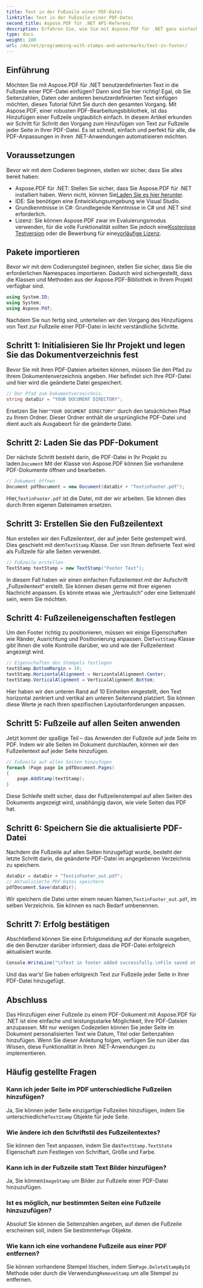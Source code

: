 ```yaml
---
title: Text in der Fußzeile einer PDF-Datei
linktitle: Text in der Fußzeile einer PDF-Datei
second_title: Aspose.PDF für .NET API-Referenz
description: Erfahren Sie, wie Sie mit Aspose.PDF für .NET ganz einfach Text zur Fußzeile einer PDF-Datei hinzufügen. Schritt-für-Schritt-Anleitung für nahtlose Integration enthalten.
type: docs
weight: 180
url: /de/net/programming-with-stamps-and-watermarks/text-in-footer/
---
```

## Einführung

Möchten Sie mit Aspose.PDF für .NET benutzerdefinierten Text in die Fußzeile einer PDF-Datei einfügen? Dann sind Sie hier richtig! Egal, ob Sie Seitenzahlen, Daten oder anderen benutzerdefinierten Text einfügen möchten, dieses Tutorial führt Sie durch den gesamten Vorgang. Mit Aspose.PDF, einer robusten PDF-Bearbeitungsbibliothek, ist das Hinzufügen einer Fußzeile unglaublich einfach. In diesem Artikel erkunden wir Schritt für Schritt den Vorgang zum Hinzufügen von Text zur Fußzeile jeder Seite in Ihrer PDF-Datei. Es ist schnell, einfach und perfekt für alle, die PDF-Anpassungen in ihren .NET-Anwendungen automatisieren möchten.


## Voraussetzungen

Bevor wir mit dem Codieren beginnen, stellen wir sicher, dass Sie alles bereit haben:

-  Aspose.PDF für .NET: Stellen Sie sicher, dass Sie Aspose.PDF für .NET installiert haben. Wenn nicht, können Sie[Laden Sie es hier herunter](https://releases.aspose.com/pdf/net/).
- IDE: Sie benötigen eine Entwicklungsumgebung wie Visual Studio.
- Grundkenntnisse in C#: Grundlegende Kenntnisse in C# und .NET sind erforderlich.
-  Lizenz: Sie können Aspose.PDF zwar im Evaluierungsmodus verwenden, für die volle Funktionalität sollten Sie jedoch eine[Kostenlose Testversion](https://releases.aspose.com/) oder die Bewerbung für eine[vorläufige Lizenz](https://purchase.aspose.com/temporary-license/).

## Pakete importieren

Bevor wir mit dem Codierungsteil beginnen, stellen Sie sicher, dass Sie die erforderlichen Namespaces importieren. Dadurch wird sichergestellt, dass die Klassen und Methoden aus der Aspose.PDF-Bibliothek in Ihrem Projekt verfügbar sind.

```csharp
using System.IO;
using System;
using Aspose.Pdf;
```

Nachdem Sie nun fertig sind, unterteilen wir den Vorgang des Hinzufügens von Text zur Fußzeile einer PDF-Datei in leicht verständliche Schritte.

## Schritt 1: Initialisieren Sie Ihr Projekt und legen Sie das Dokumentverzeichnis fest

Bevor Sie mit Ihren PDF-Dateien arbeiten können, müssen Sie den Pfad zu Ihrem Dokumentenverzeichnis angeben. Hier befindet sich Ihre PDF-Datei und hier wird die geänderte Datei gespeichert.

```csharp
// Der Pfad zum Dokumentverzeichnis.
string dataDir = "YOUR DOCUMENT DIRECTORY";
```

 Ersetzen Sie hier`"YOUR DOCUMENT DIRECTORY"` durch den tatsächlichen Pfad zu Ihrem Ordner. Dieser Ordner enthält die ursprüngliche PDF-Datei und dient auch als Ausgabeort für die geänderte Datei.

## Schritt 2: Laden Sie das PDF-Dokument

 Der nächste Schritt besteht darin, die PDF-Datei in Ihr Projekt zu laden.`Document` Mit der Klasse von Aspose.PDF können Sie vorhandene PDF-Dokumente öffnen und bearbeiten.

```csharp
// Dokument öffnen
Document pdfDocument = new Document(dataDir + "TextinFooter.pdf");
```

 Hier,`TextinFooter.pdf` ist die Datei, mit der wir arbeiten. Sie können dies durch Ihren eigenen Dateinamen ersetzen.

## Schritt 3: Erstellen Sie den Fußzeilentext

Nun erstellen wir den Fußzeilentext, der auf jeder Seite gestempelt wird. Dies geschieht mit dem`TextStamp` Klasse. Der von Ihnen definierte Text wird als Fußzeile für alle Seiten verwendet.

```csharp
// Fußzeile erstellen
TextStamp textStamp = new TextStamp("Footer Text");
```

In diesem Fall haben wir einen einfachen Fußzeilentext mit der Aufschrift „Fußzeilentext“ erstellt. Sie können diesen gerne mit Ihrer eigenen Nachricht anpassen. Es könnte etwas wie „Vertraulich“ oder eine Seitenzahl sein, wenn Sie möchten.

## Schritt 4: Fußzeileneigenschaften festlegen

 Um den Footer richtig zu positionieren, müssen wir einige Eigenschaften wie Ränder, Ausrichtung und Positionierung anpassen. Die`TextStamp` Klasse gibt Ihnen die volle Kontrolle darüber, wo und wie der Fußzeilentext angezeigt wird.

```csharp
// Eigenschaften des Stempels festlegen
textStamp.BottomMargin = 10;
textStamp.HorizontalAlignment = HorizontalAlignment.Center;
textStamp.VerticalAlignment = VerticalAlignment.Bottom;
```

Hier haben wir den unteren Rand auf 10 Einheiten eingestellt, den Text horizontal zentriert und vertikal am unteren Seitenrand platziert. Sie können diese Werte je nach Ihren spezifischen Layoutanforderungen anpassen.

## Schritt 5: Fußzeile auf allen Seiten anwenden

Jetzt kommt der spaßige Teil – das Anwenden der Fußzeile auf jede Seite im PDF. Indem wir alle Seiten im Dokument durchlaufen, können wir den Fußzeilentext auf jeder Seite hinzufügen.

```csharp
// Fußzeile auf allen Seiten hinzufügen
foreach (Page page in pdfDocument.Pages)
{
    page.AddStamp(textStamp);
}
```

Diese Schleife stellt sicher, dass der Fußzeilenstempel auf allen Seiten des Dokuments angezeigt wird, unabhängig davon, wie viele Seiten das PDF hat.

## Schritt 6: Speichern Sie die aktualisierte PDF-Datei

Nachdem die Fußzeile auf allen Seiten hinzugefügt wurde, besteht der letzte Schritt darin, die geänderte PDF-Datei im angegebenen Verzeichnis zu speichern.

```csharp
dataDir = dataDir + "TextinFooter_out.pdf";
// Aktualisierte PDF-Datei speichern
pdfDocument.Save(dataDir);
```

 Wir speichern die Datei unter einem neuen Namen,`TextinFooter_out.pdf`, im selben Verzeichnis. Sie können es nach Bedarf umbenennen.

## Schritt 7: Erfolg bestätigen

Abschließend können Sie eine Erfolgsmeldung auf der Konsole ausgeben, die den Benutzer darüber informiert, dass die PDF-Datei erfolgreich aktualisiert wurde.

```csharp
Console.WriteLine("\nText in footer added successfully.\nFile saved at " + dataDir);
```

Und das war’s! Sie haben erfolgreich Text zur Fußzeile jeder Seite in Ihrer PDF-Datei hinzugefügt.

## Abschluss

Das Hinzufügen einer Fußzeile zu einem PDF-Dokument mit Aspose.PDF für .NET ist eine einfache und leistungsstarke Möglichkeit, Ihre PDF-Dateien anzupassen. Mit nur wenigen Codezeilen können Sie jeder Seite im Dokument personalisierten Text wie Datum, Titel oder Seitenzahlen hinzufügen. Wenn Sie dieser Anleitung folgen, verfügen Sie nun über das Wissen, diese Funktionalität in Ihren .NET-Anwendungen zu implementieren.

## Häufig gestellte Fragen

### Kann ich jeder Seite im PDF unterschiedliche Fußzeilen hinzufügen?  
 Ja, Sie können jeder Seite einzigartige Fußzeilen hinzufügen, indem Sie unterschiedliche`TextStamp` Objekte für jede Seite.

### Wie ändere ich den Schriftstil des Fußzeilentextes?  
 Sie können den Text anpassen, indem Sie das`TextStamp.TextState` Eigenschaft zum Festlegen von Schriftart, Größe und Farbe.

### Kann ich in der Fußzeile statt Text Bilder hinzufügen?  
 Ja, Sie können`ImageStamp` um Bilder zur Fußzeile einer PDF-Datei hinzuzufügen.

### Ist es möglich, nur bestimmten Seiten eine Fußzeile hinzuzufügen?  
 Absolut! Sie können die Seitenzahlen angeben, auf denen die Fußzeile erscheinen soll, indem Sie bestimmte`Page` Objekte.

### Wie kann ich eine vorhandene Fußzeile aus einer PDF entfernen?  
 Sie können vorhandene Stempel löschen, indem Sie`Page.DeleteStampById` Methode oder durch die Verwendung`RemoveStamp` um alle Stempel zu entfernen.